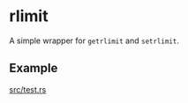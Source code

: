 # rlimit

A simple wrapper for `getrlimit` and `setrlimit`.


## Example

[src/test.rs](https://github.com/Nugine/rlimit/blob/master/src/test.rs)
